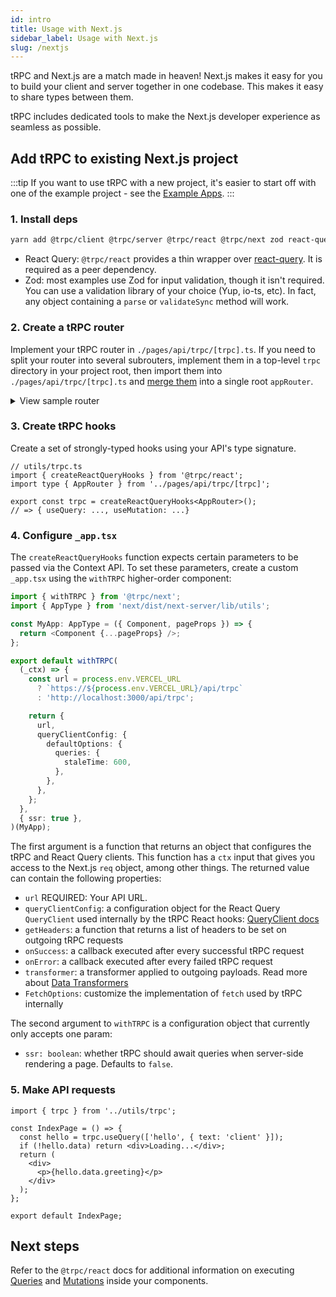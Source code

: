 ```yaml
---
id: intro
title: Usage with Next.js
sidebar_label: Usage with Next.js
slug: /nextjs
---
```



tRPC and Next.js are a match made in heaven! Next.js makes it easy for you to build your client and server together in one codebase. This makes it easy to share types between them.

tRPC includes dedicated tools to make the Next.js developer experience as seamless as possible.

<!-- 
## Recommended file structure

Recommended but not enforced file structure. This is what you get when starting from [the examples](../main/example-apps.md).

```txt
├── pages
│   ├── _app.tsx # <-- wrap App with `withTRPC()`
│   ├── api
│   │   └── trpc
│   │       └── [trpc].ts # <-- tRPC response handler
│   └── [...]
├── routers # <-- implement sub-routers here
│   ├── users.ts
│   ├── posts.ts
│   ├── [...]
├── prisma # <-- if prisma is added
│   ├── migrations
│   │   └── [...]
│   └── schema.prisma
├── public
│   └── [...]
├── test  # <-- (optional) E2E-test helpers
│   └── playwright.test.ts
├── utils
│   └── trpc.ts # <-- create your typesafe tRPC hooks
└── [...]
``` -->

## Add tRPC to existing Next.js project


:::tip
If you want to use tRPC with a new project, it's easier to start off with one of the example project - see the [Example Apps](../main/example-apps.md).
:::


### 1. Install deps

```bash
yarn add @trpc/client @trpc/server @trpc/react @trpc/next zod react-query
```

- React Query: `@trpc/react` provides a thin wrapper over [react-query](https://react-query.tanstack.com/overview). It is required as a peer dependency.
- Zod: most examples use Zod for input validation, though it isn't required. You can use a validation library of your choice (Yup, io-ts, etc). In fact, any object containing a `parse` or `validateSync` method will work.

### 2. Create a tRPC router

Implement your tRPC router in `./pages/api/trpc/[trpc].ts`. If you need to split your router into several subrouters, implement them in a top-level `trpc` directory in your project root, then import them into `./pages/api/trpc/[trpc].ts` and [merge them](/docs/merging-routers) into a single root `appRouter`.

<details><summary>View sample router</summary>

```ts
import * as trpc from '@trpc/server';
import * as trpcNext from '@trpc/server/adapters/next';
import { z } from 'zod';

const appRouter = trpc.router().query('hello', {
  input: z
    .object({
      text: z.string().optional(),
    })
    .optional(),
  resolve({ input }) {
    return {
      greeting: `hello ${input?.text ?? 'world'}`,
    };
  },
});

// export type definition of API
export type AppRouter = typeof appRouter;

// export API handler
export default trpcNext.createNextApiHandler({
  router: appRouter,
  createContext: () => null,
});
```

</details>

### 3. Create tRPC hooks

Create a set of strongly-typed hooks using your API's type signature.

```tsx
// utils/trpc.ts
import { createReactQueryHooks } from '@trpc/react';
import type { AppRouter } from '../pages/api/trpc/[trpc]';

export const trpc = createReactQueryHooks<AppRouter>();
// => { useQuery: ..., useMutation: ...}
```

### 4. Configure `_app.tsx`

The `createReactQueryHooks` function expects certain parameters to be passed via the Context API. To set these parameters, create a custom `_app.tsx` using the `withTRPC` higher-order component:

```ts
import { withTRPC } from '@trpc/next';
import { AppType } from 'next/dist/next-server/lib/utils';

const MyApp: AppType = ({ Component, pageProps }) => {
  return <Component {...pageProps} />;
};

export default withTRPC(
  (_ctx) => {
    const url = process.env.VERCEL_URL
      ? `https://${process.env.VERCEL_URL}/api/trpc`
      : 'http://localhost:3000/api/trpc';

    return {
      url,
      queryClientConfig: {
        defaultOptions: {
          queries: {
            staleTime: 600,
          },
        },
      },
    };
  },
  { ssr: true },
)(MyApp);
```

The first argument is a function that returns an object that configures the tRPC and React Query clients. This function has a `ctx` input that gives you access to the Next.js `req` object, among other things. The returned value can contain the following properties:

- `url` REQUIRED: Your API URL.
- `queryClientConfig`: a configuration object for the React Query `QueryClient` used internally by the tRPC React hooks: [QueryClient docs](https://react-query.tanstack.com/reference/QueryClient)
- `getHeaders`: a function that returns a list of headers to be set on outgoing
  tRPC requests
- `onSuccess`: a callback executed after every successful tRPC request
- `onError`: a callback executed after every failed tRPC request
- `transformer`: a transformer applied to outgoing payloads. Read more about [Data Transformers](/docs/data-transformers)
- `FetchOptions`: customize the implementation of `fetch` used by tRPC internally

The second argument to `withTRPC` is a configuration object that currently only accepts one param:

- `ssr: boolean`: whether tRPC should await queries when server-side rendering a page. Defaults to `false`.

### 5. Make API requests

```tsx
import { trpc } from '../utils/trpc';

const IndexPage = () => {
  const hello = trpc.useQuery(['hello', { text: 'client' }]);
  if (!hello.data) return <div>Loading...</div>;
  return (
    <div>
      <p>{hello.data.greeting}</p>
    </div>
  );
};

export default IndexPage;
```

## Next steps

Refer to the `@trpc/react` docs for additional information on executing [Queries](/docs/react-queries) and [Mutations](/docs/react-mutations) inside your components.
